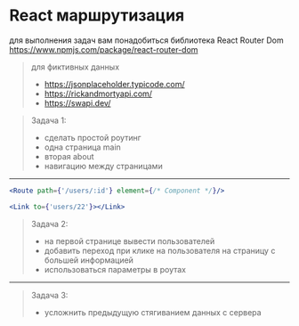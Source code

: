 # React маршрутизация


для выполнения задач вам понадобиться библиотека React Router Dom
https://www.npmjs.com/package/react-router-dom

> для фиктивных данных
> - https://jsonplaceholder.typicode.com/
> - https://rickandmortyapi.com/
> - https://swapi.dev/

> Задача 1:
> - сделать простой роутинг
> - одна страница main 
> - вторая about
> - навигацию между страницами

-----------------------------

```jsx
<Route path={'/users/:id'} element={/* Component */}/>

<Link to={'users/22'}></Link>
```

> Задача 2: 
> - на первой странице вывести пользователей
> - добавить переход при клике на пользователя на страницу с большей информацией
> - использоваться параметры в роутах 

-------------------------

> Задача 3: 
> - усложнить предыдущую стягиванием данных с сервера